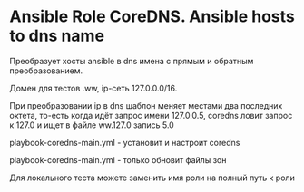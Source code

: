 # Ansible Role CoreDNS.  Ansible hosts to dns name

Преобразует хосты ansible в dns имена с прямым и обратным преобразованием. 

Домен для тестов .ww, ip-сеть 127.0.0.0/16. 

При преобразовании ip в dns шаблон меняет местами два последних октета, то-есть когда идёт запрос имени 127.0.0.5, coredns ловит запрос к 127.0 и ищет в файле ww.127.0 запись 5.0

playbook-coredns-main.yml - установит и настроит coredns

playbook-coredns-main.yml - только обновит файлы зон

Для локального теста можете заменить имя роли на полный путь к роли


